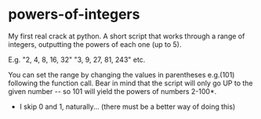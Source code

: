 # powers-of-integers
My first real crack at python. A short script that works through a range of integers, outputting the powers of each one (up to 5). 

E.g. 
"2, 4, 8, 16, 32"
"3, 9, 27, 81, 243"
etc.

You can set the range by changing the values in parentheses e.g.(101) following the function call. 
Bear in mind that the script will only go UP to the given number -- so 101 will yield the powers of numbers 2-100*.

* I skip 0 and 1, naturally... (there must be a better way of doing this) 
